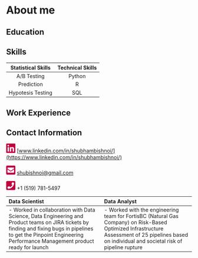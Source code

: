 # About me

## Education

## Skills

| Statistical Skills | Technical Skills |
|       :---:        |       :---:      | 
| A/B Testing        | Python           |
| Prediction         | R                |
| Hypotesis Testing  | SQL              |

## Work Experience

## Contact Information
[<img src="./images/linkedin.png" width="25"/>](./images/linkedin.png) [www.linkedin.com/in/shubhambishnoi/](https://www.linkedin.com/in/shubhambishnoi/) 

[<img src="./images/email.png" width="25"/>](./images/email.png) [shubishnoi@gmail.com](mailto:shubishnoi@gmail.com) 

[<img src="./images/phone.png" width="25"/>](./images/phone.png) +1 (519) 781-5497 

| Data Scientist | Data Analyst |
| :--- | :--- | 
| - Worked in collaboration with Data Science, Data Engineering and Product teams on JIRA tickets by finding and fixing bugs in pipelines to get the Pinpoint Engineering Performance Management product ready for launch | - Worked with the engineering team for FortisBC (Natural Gas Company) on Risk-Based Optimized Infrastructure Assessment of 25 pipelines based on individual and societal risk of pipeline rupture |